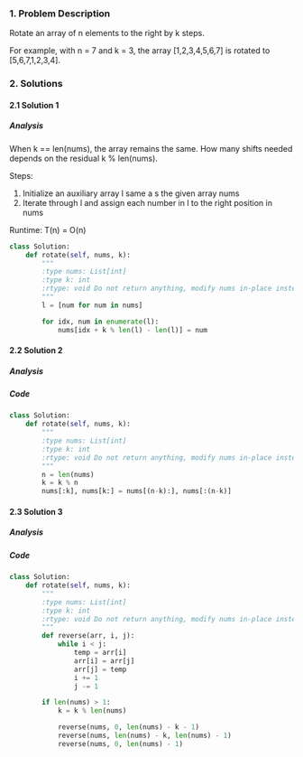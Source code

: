 ### 1. Problem Description
Rotate an array of n elements to the right by k steps.

For example, with n = 7 and k = 3, the array [1,2,3,4,5,6,7] is rotated to [5,6,7,1,2,3,4].

### 2. Solutions
#### 2.1 Solution 1
##### Analysis
When k == len(nums), the array remains the same. How many shifts needed depends on the residual k % len(nums).

Steps:
1. Initialize an auxiliary array l same a s the given array nums
2. Iterate through l and assign each number in l to the right position in nums

Runtime:
T(n) = O(n)

```python
class Solution:
    def rotate(self, nums, k):
        """
        :type nums: List[int]
        :type k: int
        :rtype: void Do not return anything, modify nums in-place instead.
        """
        l = [num for num in nums]

        for idx, num in enumerate(l):
            nums[idx + k % len(l) - len(l)] = num
```

#### 2.2 Solution 2
##### Analysis

##### Code
```python
class Solution:
    def rotate(self, nums, k):
        """
        :type nums: List[int]
        :type k: int
        :rtype: void Do not return anything, modify nums in-place instead.
        """        
        n = len(nums)
        k = k % n
        nums[:k], nums[k:] = nums[(n-k):], nums[:(n-k)]
```

#### 2.3 Solution 3
##### Analysis

##### Code
```python
class Solution:
    def rotate(self, nums, k):
        """
        :type nums: List[int]
        :type k: int
        :rtype: void Do not return anything, modify nums in-place instead.
        """        
        def reverse(arr, i, j):
            while i < j:
                temp = arr[i]
                arr[i] = arr[j]
                arr[j] = temp
                i += 1
                j -= 1

        if len(nums) > 1:
            k = k % len(nums)

            reverse(nums, 0, len(nums) - k - 1)
            reverse(nums, len(nums) - k, len(nums) - 1)
            reverse(nums, 0, len(nums) - 1)
```
